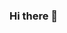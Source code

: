 ### Hi there 👋

<!--
**Rboyle13/Rboyle13** is a ✨ _special_ ✨ repository because its `README.md` (this file) appears on your GitHub profile.

Here are some ideas to get you started:

- 🔭 I’m currently working on ...
- 🌱 I’m currently learning ...
- 👯 I’m looking to collaborate on ...
- 🤔 I’m looking for help with ...
- 💬 Ask me about ...
- 📫 How to reach me: ...
- 😄 Pronouns: ...
- ⚡ Fun fact: ... On May 10, 2010, Laszlo Hanyecz spent 10,000 Bitcoin for 2 Papa John’s pizzas in Florida. This was the first recorded Bitcoin payment for goods, and was valued at about $40 at the time. That Bitcoin is now worth over $400 million.
-->
